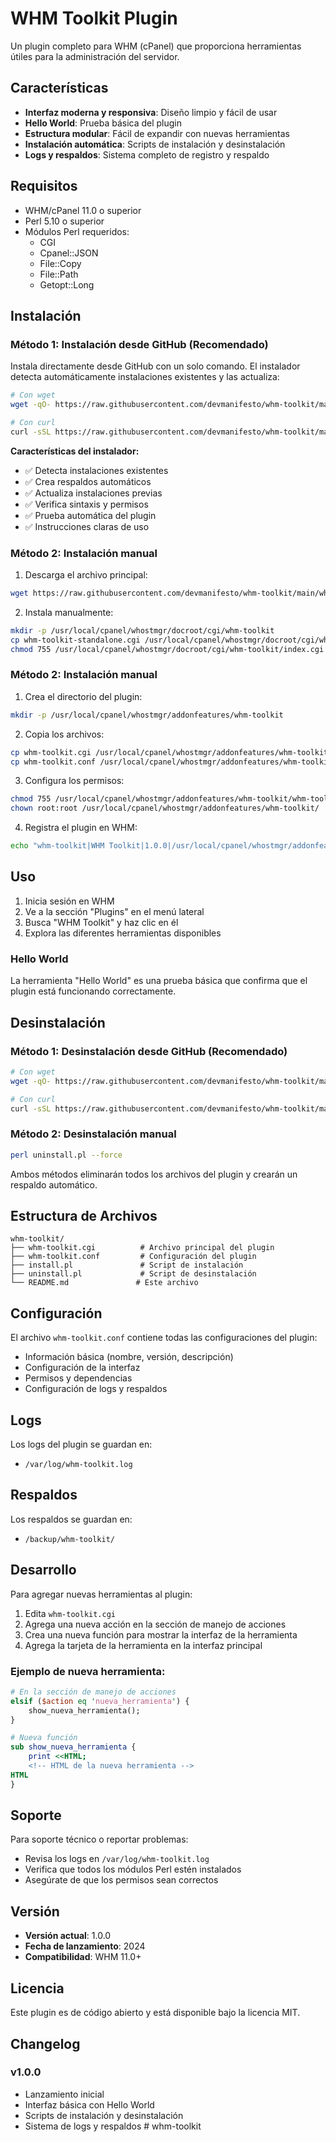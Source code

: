 # WHM Toolkit Plugin

Un plugin completo para WHM (cPanel) que proporciona herramientas útiles para la administración del servidor.

## Características

- **Interfaz moderna y responsiva**: Diseño limpio y fácil de usar
- **Hello World**: Prueba básica del plugin
- **Estructura modular**: Fácil de expandir con nuevas herramientas
- **Instalación automática**: Scripts de instalación y desinstalación
- **Logs y respaldos**: Sistema completo de registro y respaldo

## Requisitos

- WHM/cPanel 11.0 o superior
- Perl 5.10 o superior
- Módulos Perl requeridos:
  - CGI
  - Cpanel::JSON
  - File::Copy
  - File::Path
  - Getopt::Long

## Instalación

### Método 1: Instalación desde GitHub (Recomendado)

Instala directamente desde GitHub con un solo comando. El instalador detecta automáticamente instalaciones existentes y las actualiza:

```bash
# Con wget
wget -qO- https://raw.githubusercontent.com/devmanifesto/whm-toolkit/main/install_from_github.sh | bash

# Con curl
curl -sSL https://raw.githubusercontent.com/devmanifesto/whm-toolkit/main/install_from_github.sh | bash
```

**Características del instalador:**
- ✅ Detecta instalaciones existentes
- ✅ Crea respaldos automáticos
- ✅ Actualiza instalaciones previas
- ✅ Verifica sintaxis y permisos
- ✅ Prueba automática del plugin
- ✅ Instrucciones claras de uso

### Método 2: Instalación manual

1. Descarga el archivo principal:
```bash
wget https://raw.githubusercontent.com/devmanifesto/whm-toolkit/main/whm-toolkit-standalone.cgi
```

2. Instala manualmente:
```bash
mkdir -p /usr/local/cpanel/whostmgr/docroot/cgi/whm-toolkit
cp whm-toolkit-standalone.cgi /usr/local/cpanel/whostmgr/docroot/cgi/whm-toolkit/index.cgi
chmod 755 /usr/local/cpanel/whostmgr/docroot/cgi/whm-toolkit/index.cgi
```

### Método 2: Instalación manual

1. Crea el directorio del plugin:
```bash
mkdir -p /usr/local/cpanel/whostmgr/addonfeatures/whm-toolkit
```

2. Copia los archivos:
```bash
cp whm-toolkit.cgi /usr/local/cpanel/whostmgr/addonfeatures/whm-toolkit/
cp whm-toolkit.conf /usr/local/cpanel/whostmgr/addonfeatures/whm-toolkit/
```

3. Configura los permisos:
```bash
chmod 755 /usr/local/cpanel/whostmgr/addonfeatures/whm-toolkit/whm-toolkit.cgi
chown root:root /usr/local/cpanel/whostmgr/addonfeatures/whm-toolkit/
```

4. Registra el plugin en WHM:
```bash
echo "whm-toolkit|WHM Toolkit|1.0.0|/usr/local/cpanel/whostmgr/addonfeatures/whm-toolkit/whm-toolkit.cgi|Advanced|Tools|1" >> /usr/local/cpanel/whostmgr/addonfeatures/whm_plugins.conf
```

## Uso

1. Inicia sesión en WHM
2. Ve a la sección "Plugins" en el menú lateral
3. Busca "WHM Toolkit" y haz clic en él
4. Explora las diferentes herramientas disponibles

### Hello World

La herramienta "Hello World" es una prueba básica que confirma que el plugin está funcionando correctamente.

## Desinstalación

### Método 1: Desinstalación desde GitHub (Recomendado)

```bash
# Con wget
wget -qO- https://raw.githubusercontent.com/devmanifesto/whm-toolkit/main/uninstall_from_github.sh | bash

# Con curl
curl -sSL https://raw.githubusercontent.com/devmanifesto/whm-toolkit/main/uninstall_from_github.sh | bash
```

### Método 2: Desinstalación manual

```bash
perl uninstall.pl --force
```

Ambos métodos eliminarán todos los archivos del plugin y crearán un respaldo automático.

## Estructura de Archivos

```
whm-toolkit/
├── whm-toolkit.cgi          # Archivo principal del plugin
├── whm-toolkit.conf         # Configuración del plugin
├── install.pl               # Script de instalación
├── uninstall.pl             # Script de desinstalación
└── README.md               # Este archivo
```

## Configuración

El archivo `whm-toolkit.conf` contiene todas las configuraciones del plugin:

- Información básica (nombre, versión, descripción)
- Configuración de la interfaz
- Permisos y dependencias
- Configuración de logs y respaldos

## Logs

Los logs del plugin se guardan en:
- `/var/log/whm-toolkit.log`

## Respaldos

Los respaldos se guardan en:
- `/backup/whm-toolkit/`

## Desarrollo

Para agregar nuevas herramientas al plugin:

1. Edita `whm-toolkit.cgi`
2. Agrega una nueva acción en la sección de manejo de acciones
3. Crea una nueva función para mostrar la interfaz de la herramienta
4. Agrega la tarjeta de la herramienta en la interfaz principal

### Ejemplo de nueva herramienta:

```perl
# En la sección de manejo de acciones
elsif ($action eq 'nueva_herramienta') {
    show_nueva_herramienta();
}

# Nueva función
sub show_nueva_herramienta {
    print <<HTML;
    <!-- HTML de la nueva herramienta -->
HTML
}
```

## Soporte

Para soporte técnico o reportar problemas:

- Revisa los logs en `/var/log/whm-toolkit.log`
- Verifica que todos los módulos Perl estén instalados
- Asegúrate de que los permisos sean correctos

## Versión

- **Versión actual**: 1.0.0
- **Fecha de lanzamiento**: 2024
- **Compatibilidad**: WHM 11.0+

## Licencia

Este plugin es de código abierto y está disponible bajo la licencia MIT.

## Changelog

### v1.0.0
- Lanzamiento inicial
- Interfaz básica con Hello World
- Scripts de instalación y desinstalación
- Sistema de logs y respaldos #   w h m - t o o l k i t 
 
 